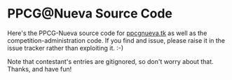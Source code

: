 # PPCG@Nueva Source Code

Here's the PPCG-Nueva source code for [ppcgnueva.tk](http://ppcgnueva.tk) as well as the competition-administration code. If you find and issue, please raise it in the issue tracker rather than exploiting it. :-)

Note that contestant's entries are gitignored, so don't worry about that. Thanks, and have fun!
